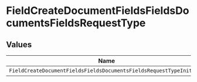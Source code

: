 # FieldCreateDocumentFieldsFieldsDocumentsFieldsRequestType


## Values

| Name                                                                | Value                                                               |
| ------------------------------------------------------------------- | ------------------------------------------------------------------- |
| `FieldCreateDocumentFieldsFieldsDocumentsFieldsRequestTypeInitials` | INITIALS                                                            |